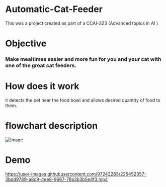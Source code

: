 # Automatic-Cat-Feeder
This was a project created as part of a CCAI-323 (Advanced topics in AI )

# Objective
### Make mealtimes easier and more fun for you and your cat with one of the great cat feeders.

# How does it work
it detects the pet near the food bowl and allows desired quantity of food to them.

# flowchart description
![image](https://user-images.githubusercontent.com/97242283/225451595-0cdfd332-3794-44b1-8940-2985c19ccdef.png)

# Demo

https://user-images.githubusercontent.com/97242283/225452357-3bdd9789-a8c9-4ee8-9667-78a3b3b5e4f3.mp4

